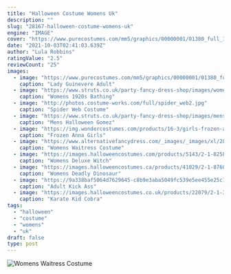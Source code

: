```yaml
---
title: "Halloween Costume Womens Uk"
description: ""
slug: "28167-halloween-costume-womens-uk"
engine: "IMAGE"
cover: "https://www.purecostumes.com/mm5/graphics/00000001/01380_full_1.jpg"
date: "2021-10-03T02:41:03.639Z"
author: "Lula Robbins"
ratingValue: "2.5"
reviewCount: "25"
images:
  - image: "https://www.purecostumes.com/mm5/graphics/00000001/01380_full_1.jpg"
    caption: "Lady Guinevere Adult"
  - image: "https://www.struts.co.uk/party-fancy-dress-shop/images/womens-20s-bathing-belle-costume-3248_01.jpg"
    caption: "Womens 1920s Bathing"
  - image: "http://photos.costume-works.com/full/spider_web2.jpg"
    caption: "Spider Web Costume"
  - image: "https://www.struts.co.uk/party-fancy-dress-shop/images/mens-gomez-addams-costume_01.jpg"
    caption: "Mens Halloween Gomez"
  - image: "https://img.wondercostumes.com/products/16-3/girls-frozen-anna-disney-costume-shoes.jpg"
    caption: "Frozen Anna Girls"
  - image: "https://www.alternativefancydress.com/_images/_images/xl/282-womens-waitress-costume-cigar-waitress.jpg"
    caption: "Womens Waitress Costume"
  - image: "https://images.halloweencostumes.com/products/5143/2-1-82580/deluxe-wicked-witch-costume.jpg"
    caption: "Womens Deluxe Witch"
  - image: "https://images.halloweencostumes.ca/products/41029/2-1-87605/womens-deadly-dinosaur-back.jpg"
    caption: "Womens Deadly Dinosaur"
  - image: "https://9a338baf5064d7629645-c8b9e3aba5049fc539e5ee455e25c1c3.ssl.cf3.rackcdn.com/00019650a01-uTwtfAHs.png"
    caption: "Adult Kick Ass"
  - image: "https://images.halloweencostumes.co.uk/products/22079/2-1-31177/karate-kid-cobra-kai-costume-4.jpg"
    caption: "Karate Kid Cobra"
tags:
  - "halloween"
  - "costume"
  - "womens"
  - "uk"
draft: false
type: post
---
```



![Womens Waitress Costume](https://www.alternativefancydress.com/_images/_images/xl/282-womens-waitress-costume-cigar-waitress.jpg "Womens Waitress Costume")


<!--inArticleAds-->

<!--galleryOne-->


<!--inArticleAds-->

<!--galleryTwo-->


<!--galleryThree-->

